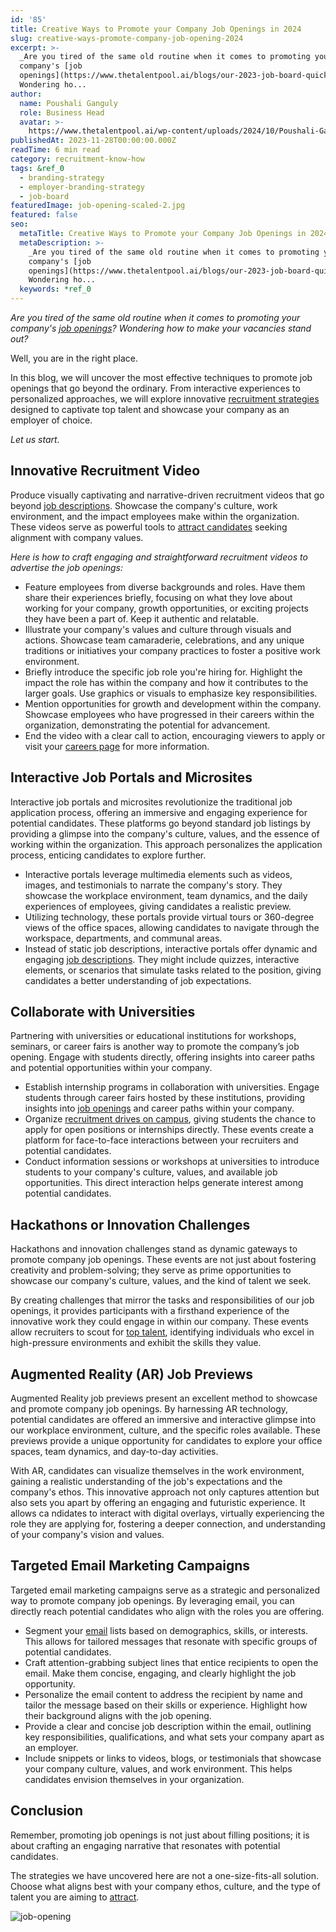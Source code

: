 ```yaml
---
id: '85'
title: Creative Ways to Promote your Company Job Openings in 2024
slug: creative-ways-promote-company-job-opening-2024
excerpt: >-
  _Are you tired of the same old routine when it comes to promoting your
  company's [job
  openings](https://www.thetalentpool.ai/blogs/our-2023-job-board-quick-guide-where-should-you-post/)?
  Wondering ho...
author:
  name: Poushali Ganguly
  role: Business Head
  avatar: >-
    https://www.thetalentpool.ai/wp-content/uploads/2024/10/Poushali-Gangulyimage.webp
publishedAt: 2023-11-28T00:00:00.000Z
readTime: 6 min read
category: recruitment-know-how
tags: &ref_0
  - branding-strategy
  - employer-branding-strategy
  - job-board
featuredImage: job-opening-scaled-2.jpg
featured: false
seo:
  metaTitle: Creative Ways to Promote your Company Job Openings in 2024
  metaDescription: >-
    _Are you tired of the same old routine when it comes to promoting your
    company's [job
    openings](https://www.thetalentpool.ai/blogs/our-2023-job-board-quick-guide-where-should-you-post/)?
    Wondering ho...
  keywords: *ref_0
---
```


_Are you tired of the same old routine when it comes to promoting your company's [job openings](https://www.thetalentpool.ai/blogs/our-2023-job-board-quick-guide-where-should-you-post/)? Wondering how to make your vacancies stand out?_

Well, you are in the right place.

In this blog, we will uncover the most effective techniques to promote job openings that go beyond the ordinary. From interactive experiences to personalized approaches, we will explore innovative [recruitment strategies](https://www.thetalentpool.ai/blogs/why-hiring-early-talent-key-any-recruitment-strategy/) designed to captivate top talent and showcase your company as an employer of choice.

_Let us start._

## **Innovative Recruitment Video**

Produce visually captivating and narrative-driven recruitment videos that go beyond [job descriptions](https://www.thetalentpool.ai/blogs/how-to-write-inclusive-job-descriptions/). Showcase the company's culture, work environment, and the impact employees make within the organization. These videos serve as powerful tools to [attract candidates](https://www.thetalentpool.ai/blogs/5-tips-on-attracting-the-best-campus-hires/) seeking alignment with company values.

_Here is how to craft engaging and straightforward recruitment videos to advertise_ _the job openings:_

- Feature employees from diverse backgrounds and roles. Have them share their experiences briefly, focusing on what they love about working for your company, growth opportunities, or exciting projects they have been a part of. Keep it authentic and relatable.
- Illustrate your company's values and culture through visuals and actions. Showcase team camaraderie, celebrations, and any unique traditions or initiatives your company practices to foster a positive work environment.
- Briefly introduce the specific job role you're hiring for. Highlight the impact the role has within the company and how it contributes to the larger goals. Use graphics or visuals to emphasize key responsibilities.
- Mention opportunities for growth and development within the company. Showcase employees who have progressed in their careers within the organization, demonstrating the potential for advancement.
- End the video with a clear call to action, encouraging viewers to apply or visit your [careers page](https://www.thetalentpool.ai/blogs/how-to-create-a-career-page-that-converts/) for more information.

## **Interactive Job Portals and Microsites**

Interactive job portals and microsites revolutionize the traditional job application process, offering an immersive and engaging experience for potential candidates. These platforms go beyond standard job listings by providing a glimpse into the company's culture, values, and the essence of working within the organization. This approach personalizes the application process, enticing candidates to explore further.

- Interactive portals leverage multimedia elements such as videos, images, and testimonials to narrate the company's story. They showcase the workplace environment, team dynamics, and the daily experiences of employees, giving candidates a realistic preview.
- Utilizing technology, these portals provide virtual tours or 360-degree views of the office spaces, allowing candidates to navigate through the workspace, departments, and communal areas.
- Instead of static job descriptions, interactive portals offer dynamic and engaging [job descriptions](https://www.thetalentpool.ai/blogs/why-job-description-important-in-recruitment-these-days/). They might include quizzes, interactive elements, or scenarios that simulate tasks related to the position, giving candidates a better understanding of job expectations.

## **Collaborate with Universities**

Partnering with universities or educational institutions for workshops, seminars, or career fairs is another way to promote the company’s job opening. Engage with students directly, offering insights into career paths and potential opportunities within your company.

- Establish internship programs in collaboration with universities. Engage students through career fairs hosted by these institutions, providing insights into [job openings](https://www.thetalentpool.ai/blogs/how-to-create-job-ads-that-attract-the-right-talent/) and career paths within your company.
- Organize [recruitment drives on campus](https://www.thetalentpool.ai/blogs/5-effective-strategies-campus-recruitment/), giving students the chance to apply for open positions or internships directly. These events create a platform for face-to-face interactions between your recruiters and potential candidates.
- Conduct information sessions or workshops at universities to introduce students to your company's culture, values, and available job opportunities. This direct interaction helps generate interest among potential candidates.

## **Hackathons or Innovation Challenges**

Hackathons and innovation challenges stand as dynamic gateways to promote company job openings. These events are not just about fostering creativity and problem-solving; they serve as prime opportunities to showcase our company's culture, values, and the kind of talent we seek.

By creating challenges that mirror the tasks and responsibilities of our job openings, it provides participants with a firsthand experience of the innovative work they could engage in within our company. These events allow recruiters to scout for [top talent](https://www.thetalentpool.ai/blogs/top-reasons-why-you-are-losing-top-talent-to-competitors/), identifying individuals who excel in high-pressure environments and exhibit the skills they value.

## **Augmented Reality (AR) Job Previews**

Augmented Reality job previews present an excellent method to showcase and promote company job openings. By harnessing AR technology, potential candidates are offered an immersive and interactive glimpse into our workplace environment, culture, and the specific roles available. These previews provide a unique opportunity for candidates to explore your office spaces, team dynamics, and day-to-day activities.

With AR, candidates can visualize themselves in the work environment, gaining a realistic understanding of the job's expectations and the company's ethos. This innovative approach not only captures attention but also sets you apart by offering an engaging and futuristic experience. It allows ca ndidates to interact with digital overlays, virtually experiencing the role they are applying for, fostering a deeper connection, and understanding of your company's vision and values.

## **Targeted Email Marketing Campaigns**

Targeted email marketing campaigns serve as a strategic and personalized way to promote company job openings. By leveraging email, you can directly reach potential candidates who align with the roles you are offering.

- Segment your [email](https://www.thetalentpool.ai/blogs/email-subject-lines-recruiters-can-use-to-win-over-candidates-5-super-tips/) lists based on demographics, skills, or interests. This allows for tailored messages that resonate with specific groups of potential candidates.
- Craft attention-grabbing subject lines that entice recipients to open the email. Make them concise, engaging, and clearly highlight the job opportunity.
- Personalize the email content to address the recipient by name and tailor the message based on their skills or experience. Highlight how their background aligns with the job opening.
- Provide a clear and concise job description within the email, outlining key responsibilities, qualifications, and what sets your company apart as an employer.
- Include snippets or links to videos, blogs, or testimonials that showcase your company culture, values, and work environment. This helps candidates envision themselves in your organization.

## **Conclusion**

Remember, promoting job openings is not just about filling positions; it is about crafting an engaging narrative that resonates with potential candidates.

The strategies we have uncovered here are not a one-size-fits-all solution. Choose what aligns best with your company ethos, culture, and the type of talent you are aiming to [attract](https://www.thetalentpool.ai/blogs/5-tips-attract-retain-gen-z-talent/).

![job-opening](images/job-opening-1024x535.jpg)

